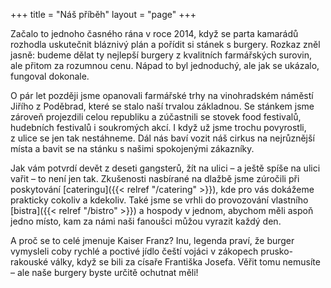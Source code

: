 +++
title = "Náš příběh"
layout = "page"
+++

Začalo to jednoho časného rána v roce 2014, když se parta kamarádů rozhodla uskutečnit bláznivý plán a pořídit si stánek s burgery. Rozkaz zněl jasně: budeme dělat ty nejlepší burgery z kvalitních farmářských surovin, ale přitom za rozumnou cenu. Nápad to byl jednoduchý, ale jak se ukázalo, fungoval dokonale.

O pár let později jsme opanovali farmářské trhy na vinohradském náměstí Jiřího z Poděbrad, které se stalo naší trvalou základnou. Se stánkem jsme zároveň projezdili celou republiku a zúčastnili se stovek food festivalů, hudebních festivalů i soukromých akcí. I když už jsme trochu povyrostli, z ulice se jen tak nestáhneme. Dál nás baví vozit náš cirkus na nejrůznější místa a bavit se na stánku s našimi spokojenými zákazníky.

Jak vám potvrdí devět z deseti gangsterů, žít na ulici – a ještě spíše na ulici vařit – to není jen tak. Zkušenosti nasbírané na dlažbě jsme zúročili při poskytování [cateringu]({{< relref "/catering" >}}), kde pro vás dokážeme prakticky cokoliv a kdekoliv. Také jsme se vrhli do provozování vlastního [bistra]({{< relref "/bistro" >}}) a hospody v jednom, abychom měli aspoň jedno místo, kam za námi naši fanoušci můžou vyrazit každý den.

A proč se to celé jmenuje Kaiser Franz? Inu, legenda praví, že burger vymysleli coby rychlé a poctivé jídlo čeští vojáci v zákopech prusko-rakouské války, když se bili za císaře Františka Josefa. Věřit tomu nemusíte – ale naše burgery byste určitě ochutnat měli!